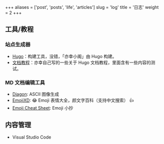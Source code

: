 +++
aliases = ['post', 'posts', 'life', 'articles']
slug = 'log'
title = '日志'
weight = 2
+++

## 工具/教程

### 站点生成器

- [Hugo]：构建工具，没错，「亦幸小阁」由 Hugo 构建。
- [文档教程](/tags/hugo)：亦幸自己写的一些关于 Hugo 文档教程，里面含有一些内容的测试。

### MD 文档编辑工具

- [Diagon]: ASCII 图像生成
- [EmojiXD]: :joy: Emoji 表情大全，颜文字百科（支持中文搜索） :+1:
- [Emoji Cheat Sheet]: Emoji 小抄

[Hugo]: https://gohugo.io/
[Diagon]: https://arthursonzogni.com/Diagon/
[Emoji Cheat Sheet]: https://www.webfx.com/tools/emoji-cheat-sheet/
[EmojiXD]: https://emojixd.com/

## 内容管理

- Visual Studio Code
